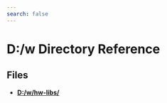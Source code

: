 ```yaml
---
search: false
---
```


# D:/w Directory Reference

## Files

* **[D:/w/hw-libs/](dir_6b4465b01435c3ddac9fa7461e2f909c.md)**
